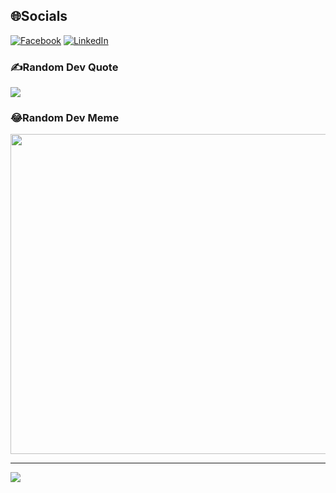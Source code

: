 
## 🌐Socials
[![Facebook](https://img.shields.io/badge/Facebook-%231877F2.svg?logo=Facebook&logoColor=white)](https://facebook.com/DaiAnhDung) [![LinkedIn](https://img.shields.io/badge/LinkedIn-%230077B5.svg?logo=linkedin&logoColor=white)](https://www.linkedin.com/in/%C4%91%E1%BA%A1i-d%C5%A9ng-490130243/) 

### ✍️Random Dev Quote
![](https://quotes-github-readme.vercel.app/api?type=horizontal&theme=radical)

### 😂Random Dev Meme
<img src="https://random-memer.herokuapp.com/" width="512px"/>

---
[![](https://visitcount.itsvg.in/api?id=daianhdung&icon=0&color=1)](https://visitcount.itsvg.in)
